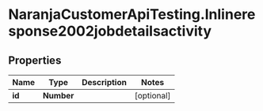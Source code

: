 # NaranjaCustomerApiTesting.Inlineresponse2002jobdetailsactivity

## Properties

Name | Type | Description | Notes
------------ | ------------- | ------------- | -------------
**id** | **Number** |  | [optional] 


